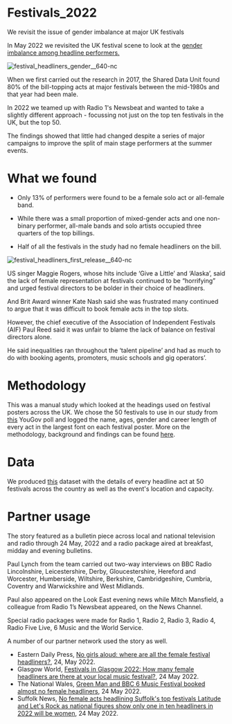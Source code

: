# Festivals_2022
We revisit the issue of gender imbalance at major UK festivals

In May 2022 we revisited the UK festival scene to look at the [gender imbalance among headline performers.](https://www.bbc.co.uk/news/newsbeat-61512053)

![festival_headliners_gender__640-nc](https://user-images.githubusercontent.com/61186777/170726852-943052db-bdad-4f9a-be71-1e5151ab5b2a.png)

When we first carried out the research in 2017, the Shared Data Unit found 80% of the bill-topping acts at major festivals between the mid-1980s and that year had been male.

In 2022 we teamed up with Radio 1's Newsbeat and wanted to take a slightly different approach - focussing not just on the top ten festivals in the UK, but the top 50.

The findings showed that little had changed despite a series of major campaigns to improve the split of main stage performers at the summer events.

# What we found

- Only 13% of performers were found to be a female solo act or all-female band. 

- While there was a small proportion of mixed-gender acts and one non-binary performer, all-male bands and solo artists occupied three quarters of the top billings.

- Half of all the festivals in the study had no female headliners on the bill.

![festival_headliners_first_release__640-nc](https://user-images.githubusercontent.com/61186777/170726814-f0abe3cd-69a8-4d54-93a5-5db42fa5ead0.png)

US singer Maggie Rogers, whose hits include ‘Give a Little’ and ‘Alaska’, said the lack of female representation at festivals continued to be “horrifying” and urged festival directors to be bolder in their choice of headliners.

And Brit Award winner Kate Nash said she was frustrated many continued to argue that it was difficult to book female acts in the top slots.

However, the chief executive of the Association of Independent Festivals (AIF) Paul Reed said it was unfair to blame the lack of balance on festival directors alone.

He said inequalities ran throughout the ‘talent pipeline’ and had as much to do with booking agents, promoters, music schools and gig operators’.

# Methodology

This was a manual study which looked at the headings used on festival posters across the UK. We chose the 50 festivals to use in our study from [this](https://yougov.co.uk/ratings/entertainment/popularity/music-festivals/all) YouGov poll and logged the name, ages, gender and career length of every act in the largest font on each festival poster. More on the methodology, background and findings can be found [here](https://docs.google.com/document/d/1FQyWH-GGbteQfiBRf3RrFjiVGiJ03EdTnQy2SpSAET8/edit?usp=sharing). 

# Data
We produced [this](https://docs.google.com/spreadsheets/d/1FcRk9ZtD22UrojQ00lCn-Mk_lmnE36qj398vIced43E/edit?usp=sharing) dataset with the details of every headline act at 50 festivals across the country as well as the event's location and capacity.  

# Partner usage

The story featured as a bulletin piece across local and national television and radio through 24 May, 2022 and a radio package aired at breakfast, midday and evening bulletins.

Paul Lynch from the team carried out two-way interviews on BBC Radio Lincolnshire, Leicestershire, Derby, Gloucestershire, Hereford and Worcester, Humberside, Wiltshire, Berkshire, Cambridgeshire, Cumbria, Coventry and Warwickshire and West Midlands.

Paul also appeared on the Look East evening news while Mitch Mansfield, a colleague from Radio 1’s Newsbeat appeared, on the News Channel.

Special radio packages were made for Radio 1, Radio 2, Radio 3, Radio 4, Radio Five Live, 6 Music and the World Service.

A number of our partner network used the story as well.

- Eastern Daily Press, [No girls aloud: where are all the female festival headliners?](https://www.edp24.co.uk/news/no-female-act-to-headline-norfolk-suffolk-festivals-8987118), 24, May 2022.
- Glasgow World, [Festivals in Glasgow 2022: How many female headliners are there at your local music festival?](https://www.bing.com/search?q=anything&cvid=ed6bf60a6c5349379ffdd019dd56a0d6&aqs=edge..69i57j69i65l2j69i60j69i65j5j69i61l3.1240j0j1&pglt=43&FORM=ANNTA1&PC=U531), 24 May 2022.
- The National Wales, [Green Man and BBC 6 Music Festival booked almost no female headliners](https://www.thenational.wales/news/20160452.green-man-bbc6-music-festival-booked-almost-no-female-headliners/), 24 May 2022.
- Suffolk News, [No female acts headlining Suffolk's top festivals Latitude and Let's Rock as national figures show only one in ten headliners in 2022 will be women](https://www.suffolknews.co.uk/southwold/no-female-acts-headlining-suffolks-top-two-festivals-this-y-9255697/), 24 May 2022.
